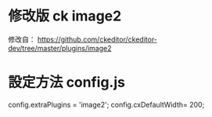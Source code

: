# 修改版 ck image2
修改自： https://github.com/ckeditor/ckeditor-dev/tree/master/plugins/image2

# 設定方法 config.js

config.extraPlugins = 'image2';
config.cxDefaultWidth= 200;

